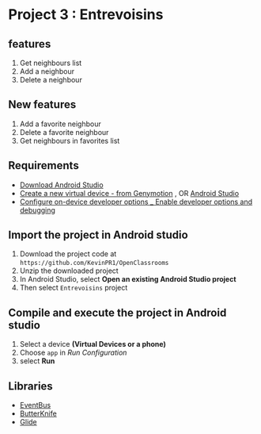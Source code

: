 # Project 3 : Entrevoisins

## features
1. Get neighbours list
2. Add a neighbour
3. Delete a neighbour

## New features
1. Add a favorite neighbour
2. Delete a favorite neighbour
3. Get neighbours in favorites list

## Requirements
* [Download Android Studio](https://developer.android.com/studio)
* [Create a new virtual device - from Genymotion](https://www.genymotion.com/) , OR  [Android Studio](https://developer.android.com/studio/run/managing-avds.html)
* [Configure on-device developer options _ Enable developer options and debugging](https://developer.android.com/studio/debug/dev-options.html#enable)


## Import the project in Android studio
1. Download the project code at `https://github.com/KevinPR1/OpenClassrooms` 
2. Unzip the downloaded project
3. In Android Studio, select **Open an existing Android Studio project**
4. Then select `Entrevoisins` project
     
     
## Compile and execute the project in Android studio
1. Select a device **(**Virtual Devices** or **a phone**)**
2. Choose `app` in *Run Configuration*
3. select **Run**

     
## Libraries
* [EventBus](https://github.com/greenrobot/EventBus)
* [ButterKnife](https://github.com/JakeWharton/butterknife)
* [Glide](https://github.com/bumptech/glide)




